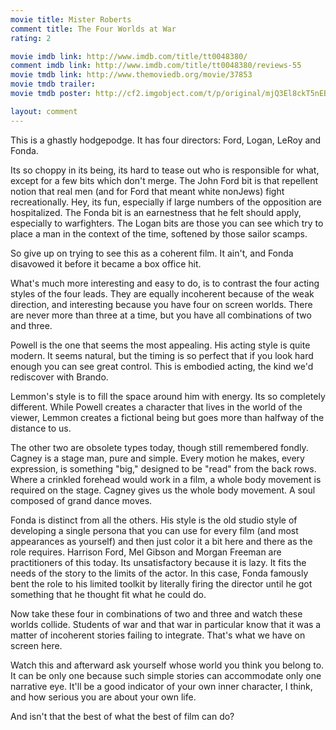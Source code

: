 ```yaml
---
movie title: Mister Roberts
comment title: The Four Worlds at War
rating: 2

movie imdb link: http://www.imdb.com/title/tt0048380/
comment imdb link: http://www.imdb.com/title/tt0048380/reviews-55
movie tmdb link: http://www.themoviedb.org/movie/37853
movie tmdb trailer: 
movie tmdb poster: http://cf2.imgobject.com/t/p/original/mjQ3El8ckT5nEByirNGLLjd1ros.jpg

layout: comment
---
```


This is a ghastly hodgepodge. It has four directors: Ford, Logan, LeRoy and Fonda.

Its so choppy in its being, its hard to tease out who is responsible for what, except for a few bits which don't merge. The John Ford bit is that repellent notion that real men (and for Ford that meant white nonJews) fight recreationally. Hey, its fun, especially if large numbers of the opposition are hospitalized. The Fonda bit is an earnestness that he felt should apply, especially to warfighters. The Logan bits are those you can see which try to place a man in the context of the time, softened by those sailor scamps.

So give up on trying to see this as a coherent film. It ain't, and Fonda disavowed it before it became a box office hit.

What's much more interesting and easy to do, is to contrast the four acting styles of the four leads. They are equally incoherent because of the weak direction, and interesting because you have four on screen worlds. There are never more than three at a time, but you have all combinations of two and three.

Powell is the one that seems the most appealing. His acting style is quite modern. It seems natural, but the timing is so perfect that if you look hard enough you can see great control. This is embodied acting, the kind we'd rediscover with Brando. 

Lemmon's style is to fill the space around him with energy. Its so completely different. While Powell creates a character that lives in the world of the viewer, Lemmon creates a fictional being but goes more than halfway of the distance to us.

The other two are obsolete types today, though still remembered fondly. Cagney is a stage man, pure and simple. Every motion he makes, every expression, is something "big," designed to be "read" from the back rows. Where a crinkled forehead would work in a film, a whole body movement is required on the stage. Cagney gives us the whole body movement. A soul composed of grand dance moves.

Fonda is distinct from all the others. His style is the old studio style of developing a single persona that you can use for every film (and most appearances as yourself) and then just color it a bit here and there as the role requires. Harrison Ford, Mel Gibson and Morgan Freeman are practitioners of this today. Its unsatisfactory because it is lazy. It fits the needs of the story to the limits of the actor. In this case, Fonda famously bent the role to his limited toolkit by literally firing the director until he got something that he thought fit what he could do.

Now take these four in combinations of two and three and watch these worlds collide. Students of war and that war in particular know that it was a matter of incoherent stories failing to integrate. That's what we have on screen here. 

Watch this and afterward ask yourself whose world you think you belong to. It can be only one because such simple stories can accommodate only one narrative eye. It'll be a good indicator of your own inner character, I think, and how serious you are about your own life.

And isn't that the best of what the best of film can do?